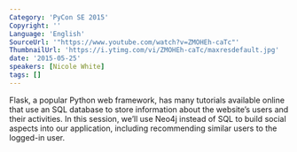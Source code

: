 ```yaml
---
Category: 'PyCon SE 2015'
Copyright: ''
Language: 'English'
SourceUrl: '"https://www.youtube.com/watch?v=ZMOHEh-caTc"'
ThumbnailUrl: 'https://i.ytimg.com/vi/ZMOHEh-caTc/maxresdefault.jpg'
date: '2015-05-25'
speakers: [Nicole White]
tags: []
---
```

Flask, a popular Python web framework, has many tutorials available online that use an SQL database to store information about the website’s users and their activities. In this session, we’ll use Neo4j instead of SQL to build social aspects into our application, including recommending similar users to the logged-in user.